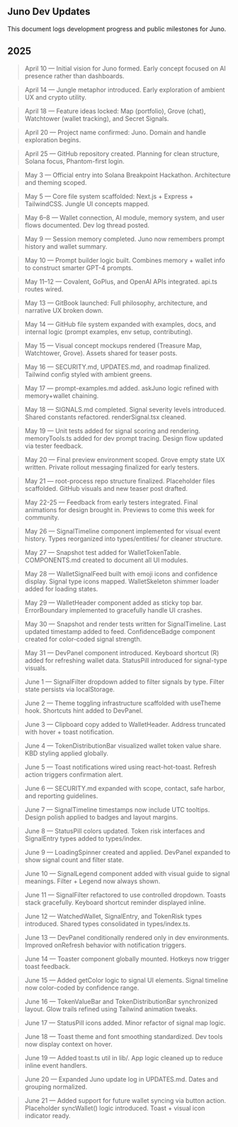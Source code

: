 ## Juno Dev Updates

This document logs development progress and public milestones for Juno.

## 2025

> April 10 — Initial vision for Juno formed. Early concept focused on AI presence rather than dashboards.

> April 14 — Jungle metaphor introduced. Early exploration of ambient UX and crypto utility.

> April 18 — Feature ideas locked: Map (portfolio), Grove (chat), Watchtower (wallet tracking), and Secret Signals.

> April 20 — Project name confirmed: Juno. Domain and handle exploration begins.

> April 25 — GitHub repository created. Planning for clean structure, Solana focus, Phantom-first login.

> May 3 — Official entry into Solana Breakpoint Hackathon. Architecture and theming scoped.

> May 5 — Core file system scaffolded: Next.js + Express + TailwindCSS. Jungle UI concepts mapped.

> May 6–8 — Wallet connection, AI module, memory system, and user flows documented. Dev log thread posted.

> May 9 — Session memory completed. Juno now remembers prompt history and wallet summary.

> May 10 — Prompt builder logic built. Combines memory + wallet info to construct smarter GPT-4 prompts.

> May 11–12 — Covalent, GoPlus, and OpenAI APIs integrated. api.ts routes wired.

> May 13 — GitBook launched: Full philosophy, architecture, and narrative UX broken down.

> May 14 — GitHub file system expanded with examples, docs, and internal logic (prompt examples, env setup, contributing).

> May 15 — Visual concept mockups rendered (Treasure Map, Watchtower, Grove). Assets shared for teaser posts.

> May 16 — SECURITY.md, UPDATES.md, and roadmap finalized. Tailwind config styled with ambient greens.

> May 17 — prompt-examples.md added. askJuno logic refined with memory+wallet chaining.

> May 18 — SIGNALS.md completed. Signal severity levels introduced. Shared constants refactored. renderSignal.tsx cleaned.

> May 19 — Unit tests added for signal scoring and rendering. memoryTools.ts added for dev prompt tracing. Design flow updated via tester feedback.

> May 20 — Final preview environment scoped. Grove empty state UX written. Private rollout messaging finalized for early testers.

> May 21 — root-process repo structure finalized. Placeholder files scaffolded. GitHub visuals and new teaser post drafted.

> May 22-25 —  Feedback from early testers integrated. Final animations for design brought in. Previews to come this week for community.

> May 26 — SignalTimeline component implemented for visual event history. Types reorganized into types/entities/ for cleaner structure.

> May 27 — Snapshot test added for WalletTokenTable. COMPONENTS.md created to document all UI modules.

> May 28 — WalletSignalFeed built with emoji icons and confidence display. Signal type icons mapped. WalletSkeleton shimmer loader added for loading states.

> May 29 — WalletHeader component added as sticky top bar. ErrorBoundary implemented to gracefully handle UI crashes.

> May 30 — Snapshot and render tests written for SignalTimeline. Last updated timestamp added to feed. ConfidenceBadge component created for color-coded signal strength.

> May 31 — DevPanel component introduced. Keyboard shortcut (R) added for refreshing wallet data. StatusPill introduced for signal-type visuals.

> June 1 — SignalFilter dropdown added to filter signals by type. Filter state persists via localStorage.

> June 2 — Theme toggling infrastructure scaffolded with useTheme hook. Shortcuts hint added to DevPanel.

> June 3 — Clipboard copy added to WalletHeader. Address truncated with hover + toast notification.

> June 4 — TokenDistributionBar visualized wallet token value share. KBD styling applied globally.

> June 5 — Toast notifications wired using react-hot-toast. Refresh action triggers confirmation alert.

> June 6 — SECURITY.md expanded with scope, contact, safe harbor, and reporting guidelines.

> June 7 — SignalTimeline timestamps now include UTC tooltips. Design polish applied to badges and layout margins.

> June 8 — StatusPill colors updated. Token risk interfaces and SignalEntry types added to types/index.

> June 9 — LoadingSpinner created and applied. DevPanel expanded to show signal count and filter state.

> June 10 — SignalLegend component added with visual guide to signal meanings. Filter + Legend now always shown.

> June 11 — SignalFilter refactored to use controlled dropdown. Toasts stack gracefully. Keyboard shortcut reminder displayed inline.

> June 12 — WatchedWallet, SignalEntry, and TokenRisk types introduced. Shared types consolidated in types/index.ts.

> June 13 — DevPanel conditionally rendered only in dev environments. Improved onRefresh behavior with notification triggers.

> June 14 — Toaster component globally mounted. Hotkeys now trigger toast feedback.

> June 15 — Added getColor logic to signal UI elements. Signal timeline now color-coded by confidence range.

> June 16 — TokenValueBar and TokenDistributionBar synchronized layout. Glow trails refined using Tailwind animation tweaks.

> June 17 — StatusPill icons added. Minor refactor of signal map logic.

> June 18 — Toast theme and font smoothing standardized. Dev tools now display context on hover.

> June 19 — Added toast.ts util in lib/. App logic cleaned up to reduce inline event handlers.

> June 20 — Expanded Juno update log in UPDATES.md. Dates and grouping normalized.

> June 21 — Added support for future wallet syncing via button action. Placeholder syncWallet() logic introduced. Toast + visual icon indicator ready.

